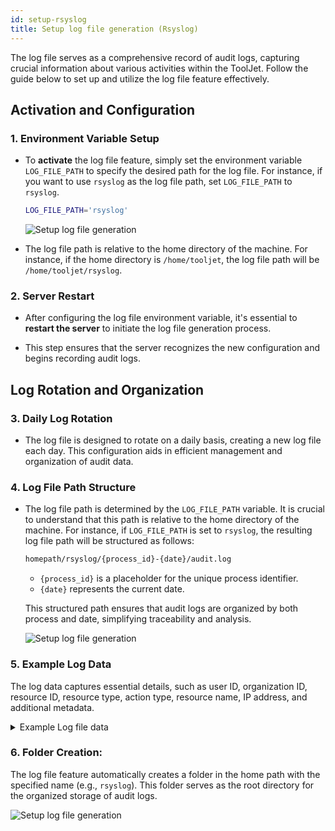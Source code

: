 ```yaml
---
id: setup-rsyslog
title: Setup log file generation (Rsyslog)
---
```


The log file serves as a comprehensive record of audit logs, capturing crucial information about various activities within the ToolJet. Follow the guide below to set up and utilize the log file feature effectively.

## Activation and Configuration

### 1. Environment Variable Setup

- To **activate** the log file feature, simply set the environment variable `LOG_FILE_PATH` to specify the desired path for the log file. For instance, if you want to use `rsyslog` as the log file path, set `LOG_FILE_PATH` to `rsyslog`.

  ```bash
  LOG_FILE_PATH='rsyslog'
  ```

  <div style={{textAlign: 'center'}}>
    <img  className="screenshot-full" src="/img/how-to/setup-rsyslog/envfile.png" alt="Setup log file generation" />
  </div>

- The log file path is relative to the home directory of the machine. For instance, if the home directory is `/home/tooljet`, the log file path will be `/home/tooljet/rsyslog`.

### 2. Server Restart
   
- After configuring the log file environment variable, it's essential to **restart the server** to initiate the log file generation process.

- This step ensures that the server recognizes the new configuration and begins recording audit logs.

## Log Rotation and Organization

### 3. Daily Log Rotation

- The log file is designed to rotate on a daily basis, creating a new log file each day. This configuration aids in efficient management and organization of audit data.

### 4. Log File Path Structure

- The log file path is determined by the `LOG_FILE_PATH` variable. It is crucial to understand that this path is relative to the home directory of the machine. For instance, if `LOG_FILE_PATH` is set to `rsyslog`, the resulting log file path will be structured as follows:  

  ```bash
  homepath/rsyslog/{process_id}-{date}/audit.log
  ```
  
  - `{process_id}` is a placeholder for the unique process identifier.
  - `{date}` represents the current date.
  
  This structured path ensures that audit logs are organized by both process and date, simplifying traceability and analysis.

  <div style={{textAlign: 'center'}}>
    <img  className="screenshot-full" src="/img/how-to/setup-rsyslog/timestamp.png" alt="Setup log file generation" />
  </div>

### 5. Example Log Data
   
The log data captures essential details, such as user ID, organization ID, resource ID, resource type, action type, resource name, IP address, and additional metadata.

<details>
<summary>Example Log file data</summary>

```bash
{
  level: 'info',
  message: 'PERFORM APP_CREATE OF awdasdawdwd APP',
  timestamp: '2023-11-02 17:12:40',
  auditLog: {
    userId: '0ad48e21-e7a2-4597-9568-c4535aedf687',
    organizationId: 'cf8e132f-a68a-4c81-a0d4-3617b79e7b17',
    resourceId: 'eac02f79-b8e2-495a-bffe-82633416c829',
    resourceType: 'APP',
    actionType: 'APP_CREATE',
    resourceName: 'awdasdawdwd',
    ipAddress: '::1',
    metadata: {
      userAgent: 'Mozilla/5.0 (Macintosh; Intel Mac OS X 10_15_7) AppleWebKit/537.36 (KHTML, like Gecko) Chrome/118.0.0.0 Safari/537.36',
      tooljetVersion: '2.22.2-ee2.8.3'
    }
  },
  label: 'APP'
}
```

</details>

### 6. Folder Creation:

The log file feature automatically creates a folder in the home path with the specified name (e.g., `rsyslog`). This folder serves as the root directory for the organized storage of audit logs.

<div style={{textAlign: 'center'}}>
  <img  className="screenshot-full" src="/img/how-to/setup-rsyslog/folder.png" alt="Setup log file generation" />
</div>